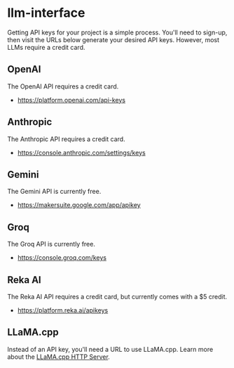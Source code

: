# llm-interface

Getting API keys for your project is a simple process. You'll need to sign-up, then visit the URLs below generate your desired API keys. However, most LLMs require a credit card.

## OpenAI

The OpenAI API requires a credit card.

- https://platform.openai.com/api-keys

## Anthropic

The Anthropic API requires a credit card.

- https://console.anthropic.com/settings/keys

## Gemini

The Gemini API is currently free.

- https://makersuite.google.com/app/apikey

## Groq

The Groq API is currently free.

- https://console.groq.com/keys

## Reka AI

The Reka AI API requires a credit card, but currently comes with a $5 credit.

- https://platform.reka.ai/apikeys

## LLaMA.cpp

Instead of an API key, you'll need a URL to use LLaMA.cpp. Learn more about the [LLaMA.cpp HTTP Server](https://github.com/ggerganov/llama.cpp/tree/master/examples/server).
